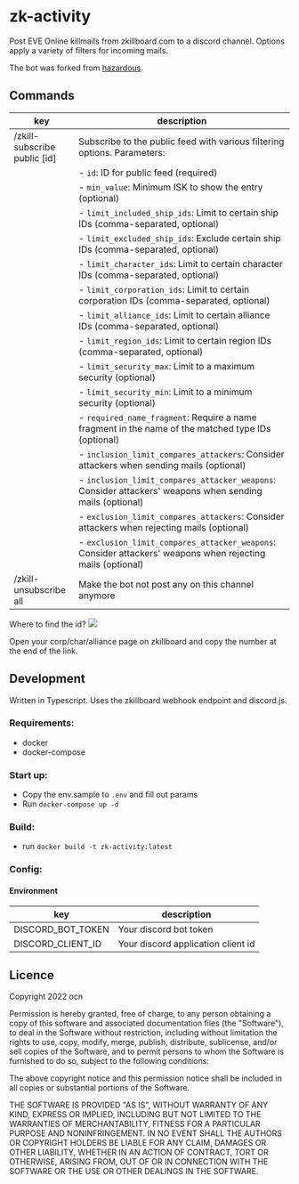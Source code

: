 # zk-activity
Post EVE Online killmails from zkillboard.com to a discord channel. Options apply a variety of filters for incoming mails.

The bot was forked from [hazardous](https://github.com/SvenBrnn/hazardous-killbot).

## Commands

| key                                              | description                                                                                      |
|--------------------------------------------------|--------------------------------------------------------------------------------------------------|
| /zkill-subscribe public [id]                     | Subscribe to the public feed with various filtering options. Parameters:                         |
|                                                  | - `id`: ID for public feed (required)                                                             |
|                                                  | - `min_value`: Minimum ISK to show the entry (optional)                                           |
|                                                  | - `limit_included_ship_ids`: Limit to certain ship IDs (comma-separated, optional)               |
|                                                  | - `limit_excluded_ship_ids`: Exclude certain ship IDs (comma-separated, optional)                |
|                                                  | - `limit_character_ids`: Limit to certain character IDs (comma-separated, optional)              |
|                                                  | - `limit_corporation_ids`: Limit to certain corporation IDs (comma-separated, optional)          |
|                                                  | - `limit_alliance_ids`: Limit to certain alliance IDs (comma-separated, optional)                |
|                                                  | - `limit_region_ids`: Limit to certain region IDs (comma-separated, optional)                    |
|                                                  | - `limit_security_max`: Limit to a maximum security (optional)                                   |
|                                                  | - `limit_security_min`: Limit to a minimum security (optional)                                   |
|                                                  | - `required_name_fragment`: Require a name fragment in the name of the matched type IDs (optional) |
|                                                  | - `inclusion_limit_compares_attackers`: Consider attackers when sending mails (optional)         |
|                                                  | - `inclusion_limit_compares_attacker_weapons`: Consider attackers' weapons when sending mails (optional) |
|                                                  | - `exclusion_limit_compares_attackers`: Consider attackers when rejecting mails (optional)       |
|                                                  | - `exclusion_limit_compares_attacker_weapons`: Consider attackers' weapons when rejecting mails (optional) |
| /zkill-unsubscribe all                           | Make the bot not post any on this channel anymore                                                |

Where to find the id?
![](./docs/id.png)

Open your corp/char/alliance page on zkillboard and copy the number at the end of the link.


## Development

Written in Typescript. Uses the zkillboard webhook endpoint and discord.js.

### Requirements:

- docker
- docker-compose

### Start up:

- Copy the env.sample to `.env` and fill out params
- Run `docker-compose up -d`

### Build:
 
- run `docker build -t zk-activity:latest`

### Config:

#### Environment

| key                  | description                        |
|----------------------|------------------------------------|
| DISCORD_BOT_TOKEN    | Your discord bot token             |
| DISCORD_CLIENT_ID    | Your discord application client id |

## Licence 
Copyright 2022 ocn

Permission is hereby granted, free of charge, to any person obtaining a copy of this software and associated documentation files (the "Software"), to deal in the Software without restriction, including without limitation the rights to use, copy, modify, merge, publish, distribute, sublicense, and/or sell copies of the Software, and to permit persons to whom the Software is furnished to do so, subject to the following conditions:

The above copyright notice and this permission notice shall be included in all copies or substantial portions of the Software.

THE SOFTWARE IS PROVIDED "AS IS", WITHOUT WARRANTY OF ANY KIND, EXPRESS OR IMPLIED, INCLUDING BUT NOT LIMITED TO THE WARRANTIES OF MERCHANTABILITY, FITNESS FOR A PARTICULAR PURPOSE AND NONINFRINGEMENT. IN NO EVENT SHALL THE AUTHORS OR COPYRIGHT HOLDERS BE LIABLE FOR ANY CLAIM, DAMAGES OR OTHER LIABILITY, WHETHER IN AN ACTION OF CONTRACT, TORT OR OTHERWISE, ARISING FROM, OUT OF OR IN CONNECTION WITH THE SOFTWARE OR THE USE OR OTHER DEALINGS IN THE SOFTWARE.
